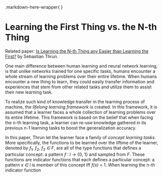 .markdown-here-wrapper{
}
# Learning the First Thing vs. the N-th Thing

Related paper: [Is Learning the N-th Thing any Easier than Learning the First?][Thrun] by Sebastian Thrun.

One main difference between human learning and neural network learning, is that unlike networks trained for one specific tasks, humans encounter a whole stream of learning problems over their entire lifetime. When humans encounter a new thing to learn, they could easily transfer information and experiences that stem from other related tasks and utilize them to assist their new learning task. 

To realize such kind of knowledge transfer in the learning process of machine, the *lifelong learning framework* is created. In this framework, it is assumed that a learner faces a whole collection of learning problems over its entire lifetime. This framework is based on the belief that when facing the n-th learning task, a learner can re-use knowledge gathered in its previous n-1 learning tasks to boost the generalization accuracy.

In this paper, Thrun let the learner face a family of *concept learning tasks*. More specifically, the functions to be learned over the liftime of the learner, denoted by *&fnof;<sub>1</sub>, &fnof;<sub>2</sub>, &fnof;<sub>3</sub> &isin; F*, are all of the type functions that defines a particular concept: a pattern *&fnof; : I &rarr;* {0, 1} and sampled from *F*. These functions are indicator functions that each defines a particular concept: a pattern *x &isin; I* is member of this concept iff *f(x)* = 1. When learning the n-th indicator function 


[Thrun]: <https://papers.nips.cc/paper/1034-is-learning-the-n-th-thing-any-easier-than-learning-the-first.pdf](https://papers.nips.cc/paper/1034-is-learning-the-n-th-thing-any-easier-than-learning-the-first.pdf)>
<!--stackedit_data:
eyJoaXN0b3J5IjpbLTQ3NjU2ODUzOSwxNzY3OTY0Nzk2LC0xMj
UzMzgxMDU5LC0xNTA5MjI1NjI1LDE4MzQ4NTYzODldfQ==
-->